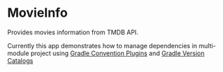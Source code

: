 # MovieInfo
Provides movies information from TMDB API.

Currently this app demonstrates how to manage dependencies in multi-module project using [Gradle Convention Plugins](https://docs.gradle.org/current/userguide/custom_plugins.html) and [Gradle Version Catalogs](https://docs.gradle.org/current/userguide/platforms.html#sub:version-catalog)
